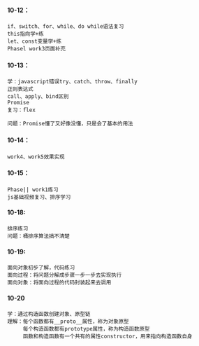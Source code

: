 #### 10-12：
    if、switch、for、while、do while语法复习
    this指向学+练
    let、const变量学+练
    Phasel work3页面补充
#### 10-13：
    学：javascript错误try、catch、throw、finally
    正则表达式
    call、apply、bind区别
    Promise
    复习：flex

    问题：Promise懂了又好像没懂，只是会了基本的用法

#### 10-14：
    work4、work5效果实现

#### 10-15：
    Phase|| work1练习
    js基础视频复习、排序学习

#### 10-18:
    排序练习
    问题：桶排序算法搞不清楚

#### 10-19:
    面向对象初步了解，代码练习
    面向过程：将问题分解成步骤一步一步去实现执行
    面向对象：将面向过程的代码封装起来去调用

#### 10-20
    学：通过构造函数创建对象、原型链
    理解：每个函数都有__proto__属性，称为对象原型
         每个构造函数都有prototype属性，称为构造函数原型
         函数和构造函数有一个共有的属性constructor，用来指向构造函数自身
    